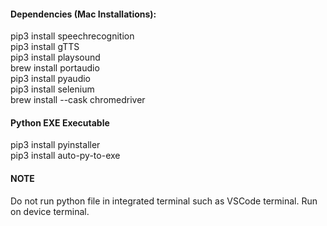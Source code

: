 #### Dependencies (Mac Installations):

pip3 install speechrecognition <br/>
pip3 install gTTS <br/>
pip3 install playsound <br/>
brew install portaudio <br/>
pip3 install pyaudio <br/>
pip3 install selenium <br/>
brew install --cask chromedriver 


#### Python EXE Executable
pip3 install pyinstaller <br/>
pip3 install auto-py-to-exe <br/>

#### NOTE

Do not run python file in integrated terminal such as VSCode terminal. Run on device terminal.



